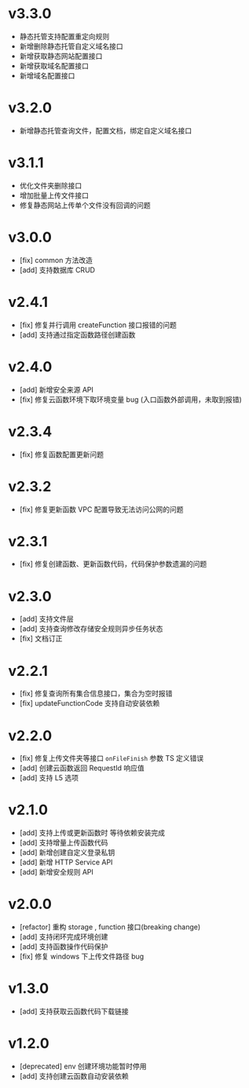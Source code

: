 # v3.3.0

-   静态托管支持配置重定向规则
-   新增删除静态托管自定义域名接口
-   新增获取静态网站配置接口
-   新增获取域名配置接口
-   新增域名配置接口

# v3.2.0

-   新增静态托管查询文件，配置文档，绑定自定义域名接口

# v3.1.1

-   优化文件夹删除接口
-   增加批量上传文件接口
-   修复静态网站上传单个文件没有回调的问题

# v3.0.0

-   [fix] common 方法改造
-   [add] 支持数据库 CRUD

# v2.4.1

-   [fix] 修复并行调用 createFunction 接口报错的问题
-   [add] 支持通过指定函数路径创建函数

# v2.4.0

-   [add] 新增安全来源 API
-   [fix] 修复云函数环境下取环境变量 bug (入口函数外部调用，未取到报错)

# v2.3.4

-   [fix] 修复函数配置更新问题

# v2.3.2

-   [fix] 修复更新函数 VPC 配置导致无法访问公网的问题

# v2.3.1

-   [fix] 修复创建函数、更新函数代码，代码保护参数遗漏的问题

# v2.3.0

-   [add] 支持文件层
-   [add] 支持查询修改存储安全规则异步任务状态
-   [fix] 文档订正

# v2.2.1

-   [fix] 修复查询所有集合信息接口，集合为空时报错
-   [fix] updateFunctionCode 支持自动安装依赖

# v2.2.0

-   [fix] 修复上传文件夹等接口 `onFileFinish` 参数 TS 定义错误
-   [add] 创建云函数返回 RequestId 响应值
-   [add] 支持 L5 选项

# v2.1.0

-   [add] 支持上传或更新函数时 等待依赖安装完成
-   [add] 支持增量上传函数代码
-   [add] 新增创建自定义登录私钥
-   [add] 新增 HTTP Service API
-   [add] 新增安全规则 API

# v2.0.0

-   [refactor] 重构 storage , function 接口(breaking change)
-   [add] 支持闭环完成环境创建
-   [add] 支持函数操作代码保护
-   [fix] 修复 windows 下上传文件路径 bug

# v1.3.0

-   [add] 支持获取云函数代码下载链接

# v1.2.0

-   [deprecated] env 创建环境功能暂时停用
-   [add] 支持创建云函数自动安装依赖
